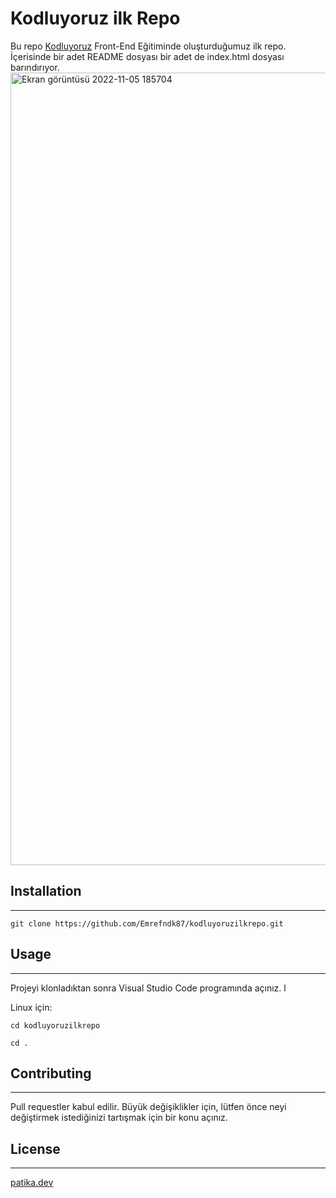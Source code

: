 # **Kodluyoruz ilk Repo**
Bu repo [Kodluyoruz](https://kodluyoruz.com) Front-End Eğitiminde oluşturduğumuz ilk repo. İçerisinde bir adet README dosyası bir adet de index.html dosyası barındırıyor.
<img width="1268" alt="Ekran görüntüsü 2022-11-05 185704" src="https://user-images.githubusercontent.com/117522485/200130878-a3166e7b-bcde-420c-a5f5-4ffeb4667711.png">

## **Installation** 
-------
```git clone https://github.com/Emrefndk87/kodluyoruzilkrepo.git```

## **Usage**
---
Projeyi klonladıktan sonra Visual Studio Code programında açınız.   l

Linux için:

```cd kodluyoruzilkrepo```

```cd .```

## **Contributing**
---
Pull requestler kabul edilir. Büyük değişiklikler için, lütfen önce neyi değiştirmek istediğinizi tartışmak için bir konu açınız.
## **License**
---
[patika.dev](https://patika.dev)




